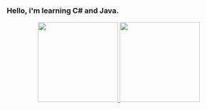 ### Hello, i'm learning C# and Java.

<div align="center">
  <a href="https://github.com/Pupetus">
  <img height="180em" src="https://github-readme-stats.vercel.app/api?username=Pupetus&show_icons=true&theme=dracula&include_all_commits=true&count_private=true"/>
  <img height="180em" src="https://github-readme-stats.vercel.app/api/top-langs/?username=Pupetus&layout=compact&langs_count=7&theme=dracula"/>
</div>
